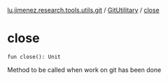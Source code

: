 [lu.jimenez.research.tools.utils.git](../index.md) / [GitUtilitary](index.md) / [close](.)

# close

`fun close(): Unit`

Method to be called when work on git has been done

